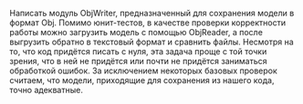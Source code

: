 Написать модуль ObjWriter, предназначенный для сохранения модели в формат Obj.
Помимо юнит-тестов, в качестве проверки корректности работы можно загрузить модель с помощью ObjReader,
а после выгрузить обратно в текстовый формат и сравнить файлы. Несмотря на то, что код придётся писать с
нуля, эта задача проще с той точки зрения, что в ней не придётся или почти не
придётся заниматься обработкой ошибок. За исключением некоторых базовых
проверок считаем, что модели, приходящие для сохранения из нашего кода,
точно адекватные.
